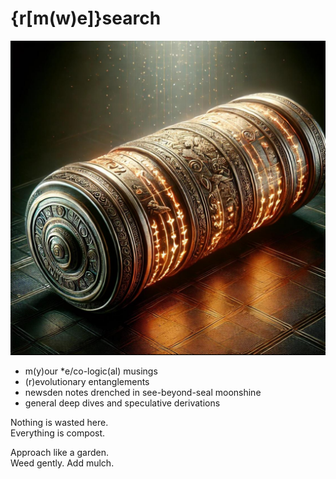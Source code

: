 # {r[m(w)e]}search

![Semantic Cypher](artifacts/cypher.jpg)

- m(y)our *e/co-logic(al) musings
- (r)evolutionary entanglements
- newsden notes drenched in see-beyond-seal moonshine
- general deep dives and speculative derivations

Nothing is wasted here.  
Everything is compost.

Approach like a garden.  
Weed gently. Add mulch.
